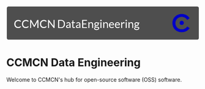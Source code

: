 ![CCMCN Data Engineering Banner](./assets/images/project-banner.png)

# CCMCN Data Engineering

Welcome to CCMCN's hub for open-source software (OSS) software.

